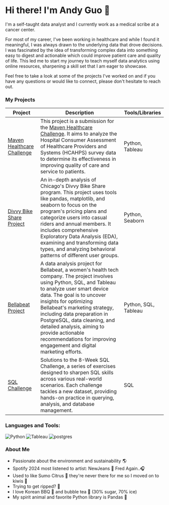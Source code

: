 
Hi there! I'm Andy Guo 👋
=====
I'm a self-taught data analyst and I currently work as a medical scribe at a cancer center.

For most of my career, I've been working in healthcare and while I found it meaningful, I was always drawn to the underlying data that drove decisions. I was fascinated by the idea of transforming complex data into something easy to digest and actionable which could improve patient care and quality of life. This led me to start my journey to teach myself data analytics using online resources, sharpening a skill set that I am eager to showcase.

Feel free to take a look at some of the projects I've worked on and if you have any questions or would like to connect, please don't hesitate to reach out.  

### My Projects
| Project | Description | Tools/Libraries |
|---------|-------------|-----------------|
| [Maven Healthcare Challenge](https://github.com/andyguo0228/maven_healthcare/blob/main/maven_health.md) | This project is a submission for the [Maven Healthcare Challenge](https://mavenanalytics.io/challenges/maven-healthcare-challenge/26). It aims to analyze the Hospital Consumer Assessment of Healthcare Providers and Systems (HCAHPS) survey data to determine its effectiveness in improving quality of care and service to patients. | Python, Tableau |
| [Divvy Bike Share Project](https://github.com/andyguo0228/bike_share_python/blob/main/bike_share_project.md) | An in-depth analysis of Chicago's Divvy Bike Share program. This project uses tools like pandas, matplotlib, and seaborn to focus on the program's pricing plans and categorize users into casual riders and annual members. It includes comprehensive Exploratory Data Analysis (EDA), examining and transforming data types, and analyzing behavioral patterns of different user groups. | Python, Seaborn |
| [Bellabeat Project](https://github.com/andyguo0228/bellabeat_project/blob/main/bellabeat.md) | A data analysis project for Bellabeat, a women's health tech company. The project involves using Python, SQL, and Tableau to analyze user smart device data. The goal is to uncover insights for optimizing Bellabeat's marketing strategy, including data preparation in PostgreSQL, data cleaning, and detailed analysis, aiming to provide actionable recommendations for improving engagement and digital marketing efforts. | Python, SQL, Tableau |
| [SQL Challenge](https://github.com/andyguo0228/8-Week-SQL-Challenge) | Solutions to the 8-Week SQL Challenge, a series of exercises designed to sharpen SQL skills across various real-world scenarios. Each challenge tackles a new dataset, providing hands-on practice in querying, analysis, and database management. | SQL |

### Languages and Tools:

![Python](https://img.shields.io/badge/-Python-2b2f34?style=flat&logo=python)
![Tableau](https://img.shields.io/badge/-Tableau-2b2f34?style=flat&logo=tableau)
![postgres](https://img.shields.io/badge/-PostgreSQL-2b2f34?style=flat&logo=postgresql)

### About Me
- Passionate about the environment and sustainability 🌎
- Spotify 2024 most listened to artist: NewJeans 👖 Fred Again..🎧
- Used to like Sumo Citrus 🍊 they're never there for me so I moved on to kiwis 🥝
- Trying to get ripped? 💪
- I love Korean BBQ 🥩 and bubble tea 🧋 (30% sugar, 70% ice)
- My spirit animal and favorite Python library is Pandas 🐼

